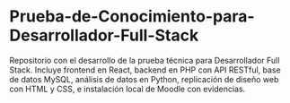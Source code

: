 # Prueba-de-Conocimiento-para-Desarrollador-Full-Stack
Repositorio con el desarrollo de la prueba técnica para Desarrollador Full Stack. Incluye frontend en React, backend en PHP con API RESTful, base de datos MySQL, análisis de datos en Python, replicación de diseño web con HTML y CSS, e instalación local de Moodle con evidencias.
